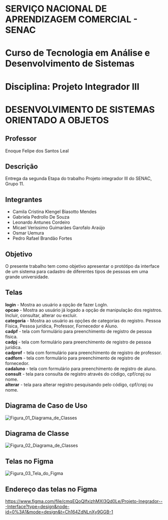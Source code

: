 # SERVIÇO NACIONAL DE APRENDIZAGEM COMERCIAL - SENAC
# Curso de Tecnologia em Análise e Desenvolvimento de Sistemas
# Disciplina: Projeto Integrador III
# DESENVOLVIMENTO DE SISTEMAS ORIENTADO A OBJETOS

## Professor
Enoque Felipe dos Santos Leal

## Descrição
Entrega da segunda Etapa do trabalho Projeto integrador III do SENAC, Grupo 11.

## Integrantes
- Camila Cristina Klengel Biasotto Mendes
- Gabriela Pedrollo De Souza
- Leonardo Antunes Cordeiro
- Micael Veríssimo Guimarães Garofalo Araújo
- Osmar Uemura
- Pedro Rafael Brandão Fortes

## Objetivo

O presente trabalho tem como objetivo apresentar o protótipo da interface de um sistema para cadastro de diferentes tipos de pessoas em uma grande universidade.

## Telas ##

**login** - Mostra ao usuário a opção de fazer LogIn.<br>
**opcao** - Mostra ao usuário já logado a opção de manipulação dos registros. Incluir, consultar, alterar ou excluir.<br> 
**categoria** - Mostra ao usuário as opções de categorias do registro. Pessoa Física, Pessoa jurídica, Professor, Fornecedor e Aluno.<br>
**cadpf** - tela com formulário para preenchimento de registro de pessoa física.<br>
**cadpj** - tela com formulário para preenchimento de registro de pessoa jurídica.<br>
**cadprof** - tela com formulário para preenchimento de registro de professor.<br>
**cadforn** - tela com formulário para preenchimento de registro de fornecedor.<br>
**cadaluno** - tela com formulário para preenchimento de registro de aluno.<br>
**consult** - tela para consulta de registro através do código, cpf/cnpj ou nome. <br>
**alterar** - tela para alterar registro pesquisando pelo código, cpf/cnpj ou nome. <br>

## Diagrama de Caso de Uso

![Figura_01_Diagrama_de_Classes](https://github.com/micaelvgga/projeto-integrador/assets/162224859/cad48ed9-46ca-4a9d-b83f-4604b68a788a)

## Diagrama de Classe

![Figura_02_Diagrama_de_Classes](https://github.com/micaelvgga/projeto-integrador/assets/162224859/35a2e050-f6e4-43da-9392-acbcc2e67449)

## Telas no Figma

![Figura_03_Tela_do_Figma](https://github.com/micaelvgga/projeto-integrador/assets/162224859/a70c6cfd-a0ad-4242-a099-0e77f202cd6f) 

## Endereço das telas no Figma

https://www.figma.com/file/cmqEQoQIfxizhMXI3Qd0Le/Projeto-Inegrador---Interface?type=design&node-id=0%3A1&mode=design&t=Ch164ZdNLnXy9GGB-1
 
